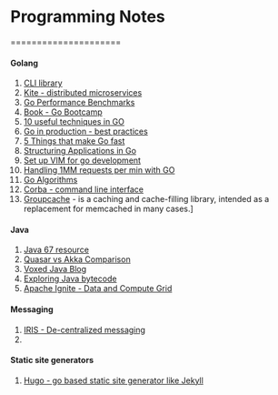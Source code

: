 # Programming Notes
=====================

#### Golang
1. [CLI library](https://github.com/codegangsta/cli)
2. [Kite - distributed microservices](http://blog.gopheracademy.com/birthday-bash-2014/kite-microservice-library/)
3. [Go Performance Benchmarks](https://github.com/jackc/go-performance-observations/blob/master/bench_test.go)
4. [Book - Go Bootcamp](http://www.golangbootcamp.com/book)
5. [10 useful techniques in GO](http://arslan.io/ten-useful-techniques-in-go)
6. [Go in production - best practices](http://peter.bourgon.org/go-in-production/)
7. [5 Things that make Go fast](http://dave.cheney.net/2014/06/07/five-things-that-make-go-fast)
8. [Structuring Applications in Go](https://medium.com/@benbjohnson/structuring-applications-in-go-3b04be4ff091)
9. [Set up VIM for go development](http://obahua.com/setup-vim-for-go-development/)
10. [Handling 1MM requests per min with GO](http://marcio.io/2015/07/handling-1-million-requests-per-minute-with-golang/)
11. [Go Algorithms](https://github.com/0xAX/go-algorithms)
12. [Corba - command line interface](https://github.com/spf13/cobra)
13. [Groupcache](
https://github.com/golang/groupcache) - is a caching and cache-filling library, intended as a replacement for memcached in many cases.]

#### Java 
1. [Java 67 resource](http://java67.blogspot.com/search/label/java%20concurrency%20tutorial)
2. [Quasar vs Akka Comparison](https://www.voxxed.com/blog/2015/08/quasar-and-akka-a-comparison/)
3. [Voxed Java Blog](https://www.voxxed.com/blog/category/java/)
4. [Exploring Java bytecode](http://blog.nishtahir.com/2015/09/12/exploring-java-byte-code/)
5. [Apache Ignite - Data and Compute Grid](https://apacheignite.readme.io/docs)

#### Messaging 
1. [IRIS - De-centralized messaging](https://github.com/project-iris/iris)
2. 

#### Static site generators
1. [Hugo - go based static site generator like Jekyll](https://gohugo.io/)
